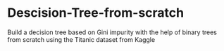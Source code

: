 # Descision-Tree-from-scratch
Build a decision tree based on Gini impurity with the help of binary trees from scratch using the Titanic dataset from Kaggle
